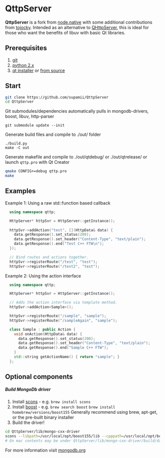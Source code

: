 # QttpServer

<b>QttpServer</b> is a fork from [node.native](https://github.com/d5/node.native) with some additional contributions from [tojocky](https://github.com/tojocky/node.native).  Intended as an alternative to [QHttpServer](https://github.com/nikhilm/qhttpserver), this is ideal for those who want the benefits of libuv with basic Qt libraries.

## Prerequisites

1. [git](http://git-scm.com/)
2. [python 2.x](https://www.python.org/)
3. [qt installer](http://www.qt.io/download/) or [from source](http://doc.qt.io/qt-5/linux-building.html)

## Start

```bash
git clone https://github.com/supamii/QttpServer
cd QttpServer
```

Git submodules/dependencies automatically pulls in mongodb-drivers, boost, libuv, http-parser
```base
git submodule update --init
```

Generate build files and compile to ./out/ folder
```base
./build.py
make -C out
```

Generate makefile and compile to ./out/qtdebug/ or ./out/qtrelease/ or launch `qttp.pro` with Qt Creator
```bash
qmake CONFIG+=debug qttp.pro
make
```

## Examples

Example 1: Using a raw std::function based callback
```c++
  using namespace qttp;

  HttpServer* httpSvr = HttpServer::getInstance();
  
  httpSvr->addAction("test", [](HttpData& data) {
    data.getResponse().set_status(200);
    data.getResponse().set_header("Content-Type", "text/plain");
    data.getResponse().end("Test C++ FTW\n");
  });

  // Bind routes and actions together.
  httpSvr->registerRoute("/test", "test");
  httpSvr->registerRoute("/test2", "test");
```

Example 2: Using the action interface
```c++
  using namespace qttp;

  HttpServer* httpSvr = HttpServer::getInstance();

  // Adds the action interface via template method.
  httpSvr->addAction<Sample>();

  httpSvr->registerRoute("/sample", "sample");
  httpSvr->registerRoute("/sampleAgain", "sample");

  class Sample : public Action {
    void onAction(HttpData& data) {
      data.getResponse().set_status(200);
      data.getResponse().set_header("Content-Type", "text/plain");
      data.getResponse().end("Sample C++ FTW");
    }
    std::string getActionName() { return "sample"; }
  };
```

## Optional components
##### Build MongoDb driver

1. Install [scons](http://www.scons.org/) - e.g. `brew install scons`
2. Install [boost](https://github.com/mongodb/mongo-cxx-driver/wiki/Download-and-Compile-the-Legacy-Driver) - e.g. `brew search boost`  `brew install homebrew/versions/boost155` Generally recommend using brew, apt-get, or the pre-built binary installer
3. Build the driver!
```bash
cd QttpServer/lib/mongo-cxx-driver
scons --libpath=/usr/local/opt/boost155/lib --cpppath=/usr/local/opt/boost155/include
# On mac contents may be under QttpServer/lib/mongo-cxx-driver/build/darwin/normal
```

For more information visit [mongodb.org](https://docs.mongodb.org/getting-started/cpp/client/)

